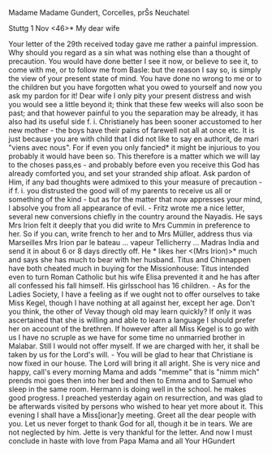Madame Madame Gundert, Corcelles, prŠs Neuchatel

 Stuttg 1 Nov <46>*
My dear wife

Your letter of the 29th received today gave me rather a painful impression. Why should you regard as a sin what was nothing else than a thought of precaution. You would have done better I see it now, or believe to see it, to come with me, or to follow me from Basle: but the reason I say so, is simply the view of your present state of mind. You have done no wrong to me or to the children but you have forgotten what you owed to yourself and now you ask my pardon for it! Dear wife I only pity your present distress and wish you would see a little beyond it; think that these few weeks will also soon be past; and that however painful to you the separation may be already, it has also had its useful side f. i. Christianely has been sooner accustomed to her new mother - the boys have their pains of farewell not all at once etc. It is just because you are with child that I did not like to say en authorit‚ de mari "viens avec nous". For if even you only fancied* it might be injurious to you probably it would have been so. This therefore is a matter which we will lay to the choses pass‚es - and probably before even you receive this God has already comforted you, and set your stranded ship afloat. Ask pardon of Him, if any bad thoughts were admixed to this your measure of precaution - if f. i. you distrusted the good will of my parents to receive us all or something of the kind - but as for the matter that now appresses your mind, I absolve you from all appearance of evil. - Fritz wrote me a nice letter, several new conversions chiefly in the country around the Nayadis. He says Mrs Irion felt it deeply that you did write to Mrs Cummin in preference to her. So if you can, write french to her and to Mrs Müller, address thus
via Marseilles
 Mrs Irion
par le bateau … vapeur Tellicherry
… Madras India
and send it in about 6 or 8 days directly off. He <Fritz>* likes her <(Mrs Irion)>* much and says she has much to bear with her husband. Titus and Chinnappen have both cheated much in buying for the Missionhouse: Titus intended even to turn Roman Catholic but his wife Elisa prevented it and he has after all confessed his fall himself. His girlsschool has 16 children. - As for the Ladies Society, I have a feeling as if we ought not to offer ourselves to take Miss Kegel, though I have nothing at all against her, except her age. Don't you think, the other of Vevay though old may learn quickly? If only it was ascertained that she is willing and able to learn a language I should prefer her on account of the brethren. If however after all Miss Kegel is to go with us I have no scruple as we have for some time no unmarried brother in Malabar. Still I would not offer myself. If we are charged with her, it shall be taken by us for the Lord's will. - You will be glad to hear that Christiane is now fixed in our house. The Lord will bring it all aright. She is very nice and happy, call's every morning Mama and adds "memme" that is "nimm mich" prends moi goes then into her bed and then to Emma and to Samuel who sleep in the same room. Hermann is doing well in the school. he makes good progress. I preached yesterday again on resurrection, and was glad to be afterwards visited by persons who wished to hear yet more about it. This evening I shall have a Miss[ionar]y meeting. Greet all the dear people with you. Let us never forget to thank God for all, though it be in tears. We are not neglected by him. Jette is very thankful for the letter. And now I must conclude in haste with love from Papa Mama and all
 Your HGundert

